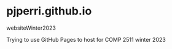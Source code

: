 # pjperri.github.io
websiteWinter2023

Trying to use GitHub Pages to host for COMP 2511 winter 2023
